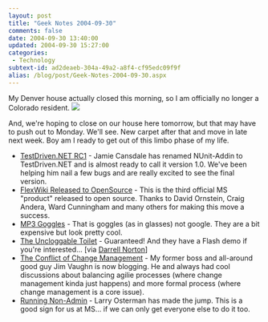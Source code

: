 ```yaml
---
layout: post
title: "Geek Notes 2004-09-30"
comments: false
date: 2004-09-30 13:40:00
updated: 2004-09-30 15:27:00
categories:
 - Technology
subtext-id: ad2deaeb-304a-49a2-a8f4-cf95edc09f9f
alias: /blog/post/Geek-Notes-2004-09-30.aspx
---
```



My Denver house actually closed this morning, so I am officially no longer a Colorado resident. ![](http://www.peterprovost.org/Images/Uploads/smile1.gif)

And, we're hoping to close on our house here tomorrow, but that may have to push out to Monday. We'll see. New carpet after that and move in late next week. Boy am I ready to get out of this limbo phase of my life.

  * [TestDriven.NET RC1](http://weblogs.asp.net/nunitaddin/archive/2004/09/30/236355.aspx) - Jamie Cansdale has renamed NUnit-Addin to TestDriven.NET and is almost ready to call it version 1.0. We've been helping him nail a few bugs and are really excited to see the final version.
  * [FlexWiki Released to OpenSource](http://pluralsight.com/blogs/craig/archive/2004/09/28/2448.aspx) - This is the third official MS "product" released to open source. Thanks to David Ornstein, Craig Andera, Ward Cunningham and many others for making this move a success.
  * [MP3 Goggles](http://www.boingboing.net/2004/09/25/mp3_goggles.html) - That is goggles (as in glasses) not google. They are a bit expensive but look pretty cool.
  * [The Uncloggable Toilet](http://www.americanstandard-us.com/planDesign/performance/BestFlush/best_flush.asp) - Guaranteed! And they have a Flash demo if you're interested... [via [Darrell Norton](http://dotnetjunkies.com/WebLog/darrell.norton/archive/2004/09/20/26154.aspx)]
  * [The Conflict of Change Management](http://weblogs.ilg.com/jvaughn/archive/2004/09/22/486.aspx) - My former boss and all-around good guy Jim Vaughn is now blogging. He and always had cool discussions about balancing agilie processes (where change management kinda just happens) and more formal process (where change management is a core issue).
  * [Running Non-Admin](http://blogs.msdn.com/larryosterman/archive/2004/09/22/232938.aspx) - Larry Osterman has made the jump. This is a good sign for us at MS... if we can only get everyone else to do it too.
